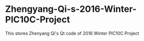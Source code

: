 # Zhengyang-Qi-s-2016-Winter-PIC10C-Project
This stores Zhenyang Qi's Qt code of 2016 Winter PIC10C Project
